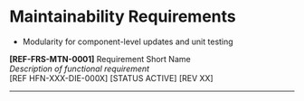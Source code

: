# Maintainability Requirements

- Modularity for component-level updates and unit testing

 **[REF-FRS-MTN-0001]** Requirement Short Name  
  _Description of functional requirement_  
  [REF HFN-XXX-DIE-000X] [STATUS ACTIVE] [REV XX]


---
